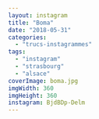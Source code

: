 ```yaml
---
layout: instagram
title: "Boma"
date: "2018-05-31"
categories: 
  - "trucs-instagrammes"
tags: 
  - "instagram"
  - "strasbourg"
  - "alsace"
coverImage: boma.jpg
imgWidth: 360
imgHeight: 360
instagram: BjdBDp-Delm
---
```

